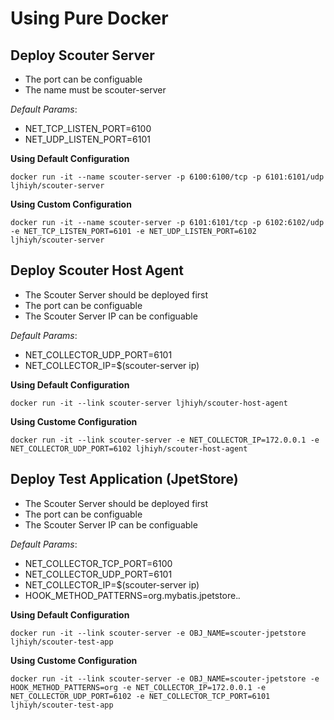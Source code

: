 # Using Pure Docker

Deploy Scouter Server
--------------------
- The port can be configuable 
- The name must be scouter-server

*Default Params*:
- NET_TCP_LISTEN_PORT=6100
- NET_UDP_LISTEN_PORT=6101

**Using Default Configuration**
```
docker run -it --name scouter-server -p 6100:6100/tcp -p 6101:6101/udp ljhiyh/scouter-server
```
**Using Custom Configuration**
```
docker run -it --name scouter-server -p 6101:6101/tcp -p 6102:6102/udp -e NET_TCP_LISTEN_PORT=6101 -e NET_UDP_LISTEN_PORT=6102 ljhiyh/scouter-server
```

Deploy Scouter Host Agent
--------------------------
- The Scouter Server should be deployed first
- The port can be configuable
- The Scouter Server IP can be configuable

*Default Params*:
- NET_COLLECTOR_UDP_PORT=6101
- NET_COLLECTOR_IP=$(scouter-server ip)

**Using Default Configuration**
```
docker run -it --link scouter-server ljhiyh/scouter-host-agent
```

**Using Custome Configuration**
```
docker run -it --link scouter-server -e NET_COLLECTOR_IP=172.0.0.1 -e NET_COLLECTOR_UDP_PORT=6102 ljhiyh/scouter-host-agent

```

Deploy Test Application (JpetStore)
----------------------------------
- The Scouter Server should be deployed first
- The port can be configuable
- The Scouter Server IP can be configuable

*Default Params*:
- NET_COLLECTOR_TCP_PORT=6100
- NET_COLLECTOR_UDP_PORT=6101
- NET_COLLECTOR_IP=$(scouter-server ip)
- HOOK_METHOD_PATTERNS=org.mybatis.jpetstore.*.*


**Using Default Configuration**
```
docker run -it --link scouter-server -e OBJ_NAME=scouter-jpetstore ljhiyh/scouter-test-app
```

**Using Custome Configuration**
```
docker run -it --link scouter-server -e OBJ_NAME=scouter-jpetstore -e HOOK_METHOD_PATTERNS=org -e NET_COLLECTOR_IP=172.0.0.1 -e NET_COLLECTOR_UDP_PORT=6102 -e NET_COLLECTOR_TCP_PORT=6101 ljhiyh/scouter-test-app
```
